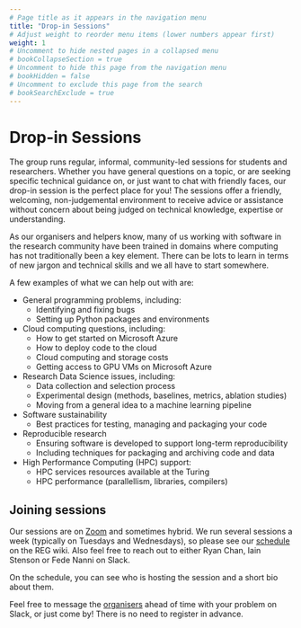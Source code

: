 ```yaml
---
# Page title as it appears in the navigation menu
title: "Drop-in Sessions"
# Adjust weight to reorder menu items (lower numbers appear first)
weight: 1
# Uncomment to hide nested pages in a collapsed menu
# bookCollapseSection = true
# Uncomment to hide this page from the navigation menu
# bookHidden = false
# Uncomment to exclude this page from the search
# bookSearchExclude = true
---
```


# Drop-in Sessions

The group runs regular, informal, community-led sessions for students and researchers.
Whether you have general questions on a topic, or are seeking specific technical guidance on, or just want to chat with friendly faces, our drop-in session is the perfect place for you!
The sessions offer a friendly, welcoming, non-judgemental environment to receive advice or assistance without concern about being judged on technical knowledge, expertise or understanding.

As our organisers and helpers know, many of us working with software in the research community have been trained in domains where computing has not traditionally been a key element.
There can be lots to learn in terms of new jargon and technical skills and we all have to start somewhere.

A few examples of what we can help out with are:

- General programming problems, including:
    - Identifying and fixing bugs
    - Setting up Python packages and environments
- Cloud computing questions, including:
    - How to get started on Microsoft Azure
    - How to deploy code to the cloud
    - Cloud computing and storage costs
    - Getting access to GPU VMs on Microsoft Azure
- Research Data Science issues, including:
    - Data collection and selection process
    - Experimental design (methods, baselines, metrics, ablation studies)
    - Moving from a general idea to a machine learning pipeline
- Software sustainability
    - Best practices for testing, managing and packaging your code
- Reproducible research
    - Ensuring software is developed to support long-term reproducibility
    - Including techniques for packaging and archiving code and data
- High Performance Computing (HPC) support:
    - HPC services resources available at the Turing
    - HPC performance (parallellism, libraries, compilers)

## Joining sessions

Our sessions are on [Zoom](https://github.com/alan-turing-institute/research-engineering-group/wiki/The-REGistry#video-call-links) and sometimes hybrid.
We run several sessions a week (typically on Tuesdays and Wednesdays), so please see our [schedule](https://github.com/alan-turing-institute/research-engineering-group/wiki/Drop%E2%80%90in-Sessions#schedule) on the REG wiki.
Also feel free to reach out to either Ryan Chan, Iain Stenson or Fede Nanni on Slack.

On the schedule, you can see who is hosting the session and a short bio about them.

Feel free to message the [organisers](https://github.com/alan-turing-institute/research-engineering-group/wiki/Drop%E2%80%90in-Sessions#organisers) ahead of time with your problem on Slack, or just come by!
There is no need to register in advance.
